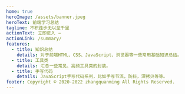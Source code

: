 ```yaml
---
home: true
heroImage: /assets/banner.jpeg
heroText: 前端学习总结
tagline: 不积跬步无以至千里
actionText: 立即进入 →
actionLink: /summary/
features:
  - title: 知识总结
    details: 对于前端HTML、CSS、JavaScript、浏览器等一些常用基础知识总结。
  - title: 工具类
    details: 汇总一些常见、高频工具类的封装。
  - title: 手写代码
    details: JavaScript手写代码系列，比如手写节流，防抖，深拷贝等等。
footer: Copyright © 2020-2022 zhangquanming All Rights Reserved.
---
```

